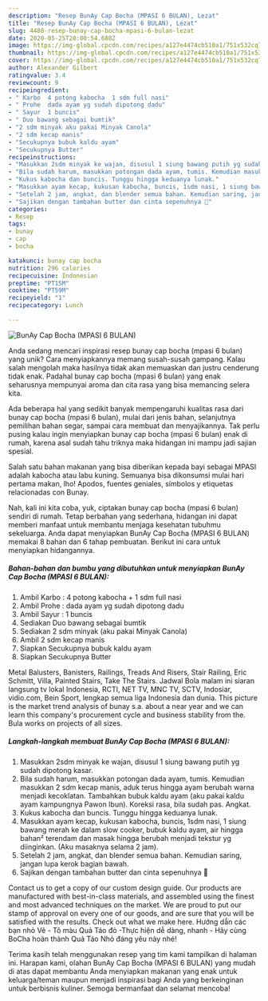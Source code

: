 ```yaml
---
description: "Resep BunAy Cap Bocha (MPASI 6 BULAN), Lezat"
title: "Resep BunAy Cap Bocha (MPASI 6 BULAN), Lezat"
slug: 4480-resep-bunay-cap-bocha-mpasi-6-bulan-lezat
date: 2020-05-25T20:00:54.680Z
image: https://img-global.cpcdn.com/recipes/a127e4474cb510a1/751x532cq70/bunay-cap-bocha-mpasi-6-bulan-foto-resep-utama.jpg
thumbnail: https://img-global.cpcdn.com/recipes/a127e4474cb510a1/751x532cq70/bunay-cap-bocha-mpasi-6-bulan-foto-resep-utama.jpg
cover: https://img-global.cpcdn.com/recipes/a127e4474cb510a1/751x532cq70/bunay-cap-bocha-mpasi-6-bulan-foto-resep-utama.jpg
author: Alexander Gilbert
ratingvalue: 3.4
reviewcount: 9
recipeingredient:
- " Karbo  4 potong kabocha  1 sdm full nasi"
- " Prohe  dada ayam yg sudah dipotong dadu"
- " Sayur  1 buncis"
- " Duo bawang sebagai bumtik"
- "2 sdm minyak aku pakai Minyak Canola"
- "2 sdm kecap manis"
- "Secukupnya bubuk kaldu ayam"
- "Secukupnya Butter"
recipeinstructions:
- "Masukkan 2sdm minyak ke wajan, disusul 1 siung bawang putih yg sudah dipotong kasar."
- "Bila sudah harum, masukkan potongan dada ayam, tumis. Kemudian masukkan 2 sdm kecap manis, aduk terus hingga ayam berubah warna menjadi kecoklatan. Tambahkan bubuk kaldu ayam (aku pakai kaldu ayam kampungnya Pawon Ibun). Koreksi rasa, bila sudah pas. Angkat."
- "Kukus kabocha dan buncis. Tunggu hingga keduanya lunak."
- "Masukkan ayam kecap, kukusan kabocha, buncis, 1sdm nasi, 1 siung bawang merah ke dalam slow cooker, bubuk kaldu ayam, air hingga bahan² terendam dan masak hingga berubah menjadi tekstur yg diinginkan. (Aku masaknya selama 2 jam)."
- "Setelah 2 jam, angkat, dan blender semua bahan. Kemudian saring, jangan lupa kerok bagian bawah."
- "Sajikan dengan tambahan butter dan cinta sepenuhnya 🍴"
categories:
- Resep
tags:
- bunay
- cap
- bocha

katakunci: bunay cap bocha 
nutrition: 296 calories
recipecuisine: Indonesian
preptime: "PT15M"
cooktime: "PT59M"
recipeyield: "1"
recipecategory: Lunch

---
```



![BunAy Cap Bocha (MPASI 6 BULAN)](https://img-global.cpcdn.com/recipes/a127e4474cb510a1/751x532cq70/bunay-cap-bocha-mpasi-6-bulan-foto-resep-utama.jpg)

Anda sedang mencari inspirasi resep bunay cap bocha (mpasi 6 bulan) yang unik? Cara menyiapkannya memang susah-susah gampang. Kalau salah mengolah maka hasilnya tidak akan memuaskan dan justru cenderung tidak enak. Padahal bunay cap bocha (mpasi 6 bulan) yang enak seharusnya mempunyai aroma dan cita rasa yang bisa memancing selera kita.

Ada beberapa hal yang sedikit banyak mempengaruhi kualitas rasa dari bunay cap bocha (mpasi 6 bulan), mulai dari jenis bahan, selanjutnya pemilihan bahan segar, sampai cara membuat dan menyajikannya. Tak perlu pusing kalau ingin menyiapkan bunay cap bocha (mpasi 6 bulan) enak di rumah, karena asal sudah tahu triknya maka hidangan ini mampu jadi sajian spesial.

Salah satu bahan makanan yang bisa diberikan kepada bayi sebagai MPASI adalah kabocha atau labu kuning. Semuanya bisa dikonsumsi mulai hari pertama makan, lho! Apodos, fuentes geniales, símbolos y etiquetas relacionadas con Bunay.


Nah, kali ini kita coba, yuk, ciptakan bunay cap bocha (mpasi 6 bulan) sendiri di rumah. Tetap berbahan yang sederhana, hidangan ini dapat memberi manfaat untuk membantu menjaga kesehatan tubuhmu sekeluarga. Anda dapat menyiapkan BunAy Cap Bocha (MPASI 6 BULAN) memakai 8 bahan dan 6 tahap pembuatan. Berikut ini cara untuk menyiapkan hidangannya.

<!--inarticleads1-->

##### Bahan-bahan dan bumbu yang dibutuhkan untuk menyiapkan BunAy Cap Bocha (MPASI 6 BULAN):

1. Ambil  Karbo : 4 potong kabocha + 1 sdm full nasi
1. Ambil  Prohe : dada ayam yg sudah dipotong dadu
1. Ambil  Sayur : 1 buncis
1. Sediakan  Duo bawang sebagai bumtik
1. Sediakan 2 sdm minyak (aku pakai Minyak Canola)
1. Ambil 2 sdm kecap manis
1. Siapkan Secukupnya bubuk kaldu ayam
1. Siapkan Secukupnya Butter


Metal Balusters, Banisters, Railings, Treads And Risers, Stair Railing, Eric Schmitt, Villa, Painted Stairs, Take The Stairs. Jadwal Bola malam ini siaran langsung tv lokal Indonesia, RCTI, NET TV, MNC TV, SCTV, Indosiar, vidio.com, Bein Sport, lengkap semua liga Indonesia dan dunia. This picture is the market trend analysis of bunay s.a. about a near year and we can learn this company&#39;s procurement cycle and business stability from the. Bula works on projects of all sizes. 

<!--inarticleads2-->

##### Langkah-langkah membuat BunAy Cap Bocha (MPASI 6 BULAN):

1. Masukkan 2sdm minyak ke wajan, disusul 1 siung bawang putih yg sudah dipotong kasar.
1. Bila sudah harum, masukkan potongan dada ayam, tumis. Kemudian masukkan 2 sdm kecap manis, aduk terus hingga ayam berubah warna menjadi kecoklatan. Tambahkan bubuk kaldu ayam (aku pakai kaldu ayam kampungnya Pawon Ibun). Koreksi rasa, bila sudah pas. Angkat.
1. Kukus kabocha dan buncis. Tunggu hingga keduanya lunak.
1. Masukkan ayam kecap, kukusan kabocha, buncis, 1sdm nasi, 1 siung bawang merah ke dalam slow cooker, bubuk kaldu ayam, air hingga bahan² terendam dan masak hingga berubah menjadi tekstur yg diinginkan. (Aku masaknya selama 2 jam).
1. Setelah 2 jam, angkat, dan blender semua bahan. Kemudian saring, jangan lupa kerok bagian bawah.
1. Sajikan dengan tambahan butter dan cinta sepenuhnya 🍴


Contact us to get a copy of our custom design guide. Our products are manufactured with best-in-class materials, and assembled using the finest and most advanced techniques on the market. We are proud to put our stamp of approval on every one of our goods, and are sure that you will be satisfied with the results. Check out what we make here. Hướng dẫn các bạn nhỏ Vẽ - Tô màu Quả Táo đỏ -Thực hiện dễ dàng, nhanh - Hãy cùng BoCha hoàn thành Quả Táo Nhỏ đáng yêu này nhé! 

Terima kasih telah menggunakan resep yang tim kami tampilkan di halaman ini. Harapan kami, olahan BunAy Cap Bocha (MPASI 6 BULAN) yang mudah di atas dapat membantu Anda menyiapkan makanan yang enak untuk keluarga/teman maupun menjadi inspirasi bagi Anda yang berkeinginan untuk berbisnis kuliner. Semoga bermanfaat dan selamat mencoba!
